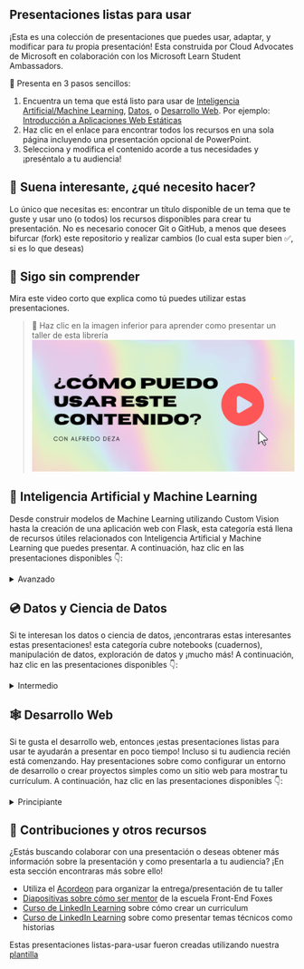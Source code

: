 ## Presentaciones listas para usar

¡Esta es una colección de presentaciones que puedes usar, adaptar, y modificar para *tu* propia presentación! Esta construida por Cloud Advocates de Microsoft en colaboración con los Microsoft Learn Student Ambassadors.

🚀 Presenta en 3 pasos sencillos:
1. Encuentra un tema que está listo para usar de [Inteligencia Artificial/Machine Learning](#-inteligencia-artificial-y-machine-learning), [Datos](#-Datos-y-Ciencia-de-Datos), o [Desarrollo Web](#-Desarrollo-Web). Por ejemplo: [Introducción a Aplicaciones Web Estáticas](./short/intro-static-web-apps/README.md)
1. Haz clic en el enlace para encontrar todos los recursos en una sola página incluyendo una presentación opcional de PowerPoint.
1. Selecciona y modifica el contenido acorde a tus necesidades y ¡preséntalo a tu audiencia! 

## 🧐 Suena interesante, ¿qué necesito hacer?

Lo único que necesitas es: encontrar un título disponible de un tema que te guste y usar uno (o todos) los recursos disponibles para crear tu presentación. No es necesario conocer Git o GitHub, a menos que desees bifurcar (fork) este repositorio y realizar cambios (lo cual esta super bien ✅, si es lo que deseas)

## 🤔 Sigo sin comprender
Mira este video corto que explica como tú puedes utilizar estas presentaciones.

> 🎥 Haz clic en la imagen inferior para aprender como presentar un taller de esta librería
[![Descripción general de la biblioteca del taller](../images/workshop.gif)](https://youtu.be/tylrSBnjHGo "Descripción general de la biblioteca del taller - ¡Haz clic para ver este video!")


## 🧠 Inteligencia Artificial y Machine Learning

Desde construir modelos de Machine Learning utilizando Custom Vision hasta la creación de una aplicación web con Flask, esta categoría está llena de recursos útiles relacionados con Inteligencia Artificial y Machine Learning que puedes presentar. A continuación, haz clic en las presentaciones disponibles 👇: 


  <details>
    <summary>Avanzado</summary>

  <ul>
      <li>
        <a href="../full/intro-nlp-tensorflow/translations/es/">Utiliza TensorFlow y Keras para el procesamiento del lenguaje natural</a>
      </li>
  </ul>

  </details>




## 💿 Datos y Ciencia de Datos
Si te interesan los datos o ciencia de datos, ¡encontraras estas interesantes estas presentaciones! esta categoría cubre notebooks (cuadernos), manipulación de datos, exploración de datos y ¡mucho más! A continuación, haz clic en las presentaciones disponibles 👇:

<!-- -
<details>
    <summary>Principiante</summary>


 - [Explore y analice datos con R](../full/explore-analyze-data-with-R/README.md)


</details>
-->
<details>
  <summary>Intermedio</summary>

  <ul>
      <li>
        <a href="../full/intro-databricks/translations/es/">Lectura y escritura de datos con Azure DataBricks</a>
      </li>
  </ul>

</details>




## 🕸 Desarrollo Web
Si te gusta el desarrollo web, entonces ¡estas presentaciones listas para usar te ayudarán a presentar en poco tiempo! Incluso si tu audiencia recién está comenzando. Hay presentaciones sobre como configurar un entorno de desarrollo o crear proyectos simples como un sitio web para mostrar tu currículum. A continuación, haz clic en las presentaciones disponibles 👇:

  <details>
    <summary>Principiante</summary>

  <ul>
      <li>
        <a href="../short/intro-github-dev/translations/es/">Introducción a GitHub usando GitHub.dev</a>
      </li>
      <li>
        <a href="../short/intro-static-web-apps/translations/es/">Introducción a Azure Static Web Apps</a>
      </li>
      <li>
        <a href="../full/build-resume-website/translations/es/">Crea un sitio web para mostrar tu currículum</a>
      </li>
      <li>
        <a href="../full/power-platform-canvas-app/translations/es/">Construye una aplicación sin código con Microsoft Power Platform</a>
      </li>
  </ul>


  </details>
<!--
  <details>
    <summary>Intermedio</summary>
   - [Crea una API mínima con .NET 6](./full/intro-minapi/README.md)
   - [Introducción a React](./full/intro-react/README.md)
   - [Creación de lógica sin servidor con Azure Functions](./full/azure-functions/README.md)
   - [Introducción a Django](./full/django-get-started/README.md)
   - [Crea una aplicación web progresiva de Mood Journal](./full/mood-journal-progressive-web-app/README.md)
-->

## 🤩 Contribuciones y otros recursos

¿Estás buscando colaborar con una presentación o deseas obtener más información sobre la presentación y como presentarla a tu audiencia? ¡En esta sección encontraras más sobre ello!

- Utiliza el [Acordeon](./acordeon.md) para organizar la entrega/presentación de tu taller
- [Diapositivas sobre cómo ser mentor](https://github.com/FrontEndFoxes/art/blob/main/frontend-foxes-mentor-training.pdf) de la escuela Front-End Foxes
- [Curso de LinkedIn Learning](https://www.linkedin.com/learning/teaching-techniques-developing-curriculum/welcome?autoAdvance=true&autoSkip=false&autoplay=true&resume=true&u=3322) sobre cómo crear un curriculum
- [Curso de LinkedIn Learning](https://www.linkedin.com/learning/presenting-technical-information-with-stories/storytelling-for-technical-presentations?autoAdvance=true&autoSkip=false&autoplay=true&resume=true&u=3322) sobre como presentar temas técnicos como historias

Estas presentaciones listas-para-usar fueron creadas utilizando nuestra [plantilla](https://github.com/microsoft/workshop-template)
